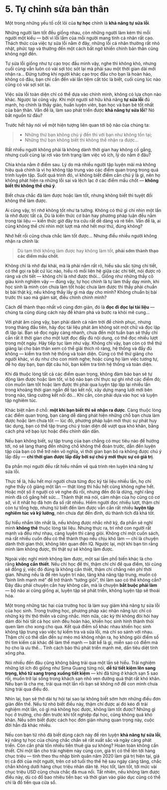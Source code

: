 # 5. Tự chỉnh sửa bản thân

Một trong những yếu tố cốt lõi của **tự học** chính là **khả năng tự sửa lỗi**.

Những người làm tốt đều giống nhau, còn những người làm kém thì mỗi người một kiểu — bởi vì lỗi lầm của mỗi người mang tính cá nhân rất cao. Thách thức của việc tự sửa lỗi nằm ở đây, những lỗi cá nhân thường rất nhỏ nhặt, phức tạp và thường đến một cách bất ngờ khiến chính bản thân cũng không ngờ đến.

Tự sửa lỗi giống như tự cạo trọc đầu mình vậy, nghe thì không khó, nhưng cuối cùng vẫn luôn có vài sợi tóc sót lại mà phải sau một thời gian dài mới nhận ra... Đừng tưởng khi người khác cạo trọc đầu cho bạn là hoàn hảo, không có đâu, bạn chỉ cần đến vài lần tiệm cắt tóc là biết, cuối cùng lúc nào cũng có vài sợi sót lại.

Việc sửa lỗi toàn diện chỉ có thể dựa vào chính mình, không có lựa chọn nào khác. Ngược lại cũng vậy. Khi một người sở hữu khả năng **tự sửa lỗi** đủ mạnh, họ chính là thầy giáo, huấn luyện viên, bạn học và bạn bè tốt nhất của bản thân. Vấn đề là, làm sao phát triển được **khả năng tự sửa lỗi**? Nó bắt nguồn từ đâu?

Trước hết hãy nói về một hiện tượng liên quan tới bộ não của chúng ta:

> - Những thứ bạn không chú ý đến thì với bạn như không tồn tại;
> - Những thứ bạn không biết thì không thể nhận ra được...

Rất nhiều người không phải là không dành thời gian hay không cố gắng, nhưng cuối cùng lại rơi vào tình trạng làm việc vô ích, lý do nằm ở đâu?

Chìa khóa nằm ở điểm sau. Lý do mà nhiều người tập luyện mãi mà không hiệu quả chính là vì họ không tập trung vào các điểm quan trọng trong quá trình luyện tập. Suốt quá trình đó, vì không biết điểm cần chú ý là gì, nên họ không phát hiện ra những lỗi sai và lệch lạc ở các điểm mấu chốt — **không biết thì không thể chú ý**.

Biết chưa chắc đã làm được hoặc làm tốt, nhưng không biết thì tuyệt đối không thể làm được.

Ai cũng vậy, trí nhớ không tốt như ta tưởng. Không có thứ gì chỉ nhìn một lần là nhớ được tất cả. Dù là kiến thức cơ bản hay phương pháp luận đều nằm trong tài liệu — kiến thức giờ đây tra cứu rất dễ dàng và rẻ tiền. Vấn đề là, ai cũng không thể chỉ nhìn một lượt mà nhớ hết mọi thứ, đúng không?

Nhớ hết rồi cũng chưa chắc làm tốt được… Nhưng điều nhiều người không nhận ra chính là:

> Dù tạm thời không làm được hay không làm tốt, **phải sớm thành thạo các điểm mấu chốt**.

Không chỉ là nhớ đại khái, mà là phải nắm rất rõ, hiểu sâu sắc từng chi tiết, có thể gọi ra bất cứ lúc nào, hiểu rõ mối liên hệ giữa các chi tiết, nói được rõ ràng và chi tiết — không chỉ là nhớ được thôi... Giống như những thầy cô giàu kinh nghiệm vậy — đúng vậy, tự học chính là tự làm thầy dạy mình, khi học sinh là mình còn chưa làm tốt hoặc chưa làm được thì thầy phải chuẩn bị bài thật kỹ, nếu không thầy lấy gì mà dạy cho mình? Không chuẩn bị bài trước thì sao mà giám sát, điều chỉnh chính mình?

Cách để thành thạo nhất vô cùng đơn giản, đó là **đọc đi đọc lại tài liệu** — chúng ta cũng dùng cách này để khám phá và bước ra khỏi mê cung...

Với phát âm cũng vậy, bạn phải dành cả năm trời để chinh phục, nhưng trong tháng đầu tiên, hãy đọc tài liệu phát âm không sót một chữ và đọc lặp đi lặp lại. Bạn sẽ đọc ngày càng nhanh, chưa đến một tuần bạn sẽ thấy chỉ cần rất ít thời gian cho một lượt đọc đầy đủ nội dung, có thể đọc nhiều lượt trong một ngày. Hãy tiếp tục làm như vậy. Không chỉ vậy, bạn còn có thể thử giảng lại cho bản thân xem có thể giải thích rõ ràng, hệ thống và đầy đủ không — kiểm tra tính hệ thống và toàn diện. Cũng có thể thử giảng cho người khác, ví dụ như cho con mình nghe; hoặc cùng họ làm việc tương tự, để họ dạy bạn, bạn đặt câu hỏi, bạn kiểm tra tính hệ thống và toàn diện.

Khi đã thuộc lòng tất cả các điểm quan trọng, không đảm bảo bạn sẽ tự động làm được hoặc làm tốt, vì bộ não bạn chỉ thực sự ghi nhớ các điểm đó; còn muốn làm tốt hoặc làm được thì phải qua luyện tập lặp lại nhiều lần trong khoảng thời gian ngắn để tạo kết nối, xây dựng mạng lưới mới bên trong não, tăng cường kết nối đó... Khi cần, còn phải dựa vào học và luyện tập nghiêm túc.

Khác biệt nằm ở chỗ: **một khi bạn biết thì sẽ nhận ra được**. Càng thuộc lòng các điểm quan trọng, bạn càng dễ dàng phát hiện những chỗ bạn chưa làm được hoặc làm chưa tốt — lúc đó, phương pháp luận mới thực sự phát huy tác dụng, bạn có thể tập trung chú ý toàn diện để vượt qua khó khăn, bằng cách phá vỡ bạo lực hoặc điều chỉnh dần dần.

Nếu bạn không biết, sự tập trung của bạn chẳng có mục tiêu nào để hướng tới, nó sẽ lang thang đến những chỗ không thể đoán trước, dẫn đến luyện tập của bạn có thể trở nên vô nghĩa, vì thời gian bạn bỏ ra không được chú ý lấp đầy — **chỉ thời gian được lấp đầy bởi sự chú ý mới thực sự có giá trị**.

Đa phần mọi người đều rất hiểu nhầm về quá trình rèn luyện khả năng tự sửa lỗi.

Thực tế là, hầu hết mọi người chưa từng đọc kỹ tài liệu nhiều lần, họ chỉ nghe thầy cô giảng một lần — thật lòng thì hầu hết cũng không nghe hết. Hoặc một số ít người có vẻ nghe đủ rồi, nhưng đến đó là dừng, nghĩ rằng mình đã cố gắng hết sức... Thành thật mà nói, cảm nhận của họ cũng có cơ sở, vì ít nhất họ đã hơn đa số rất nhiều. Hiếm người đọc nhiều lượt, thậm chí còn tự tổng hợp, nhưng từ biết đến làm được vẫn cần rất nhiều **luyện tập nghiêm túc và kỹ lưỡng**, nên chưa đạt đến đỉnh, dù thành tích đã khá tốt.

Sự hiểu nhầm lớn nhất là, nếu không được nhắc nhở kỹ, đa phần sẽ nghĩ mình **không thể** thuộc lòng tài liệu. Nhưng thực ra, trí nhớ con người rất mạnh và đều như nhau, càng luyện thì càng giỏi. Không chỉ một cuốn sách, mà rất nhiều cuốn đều có thể thành thạo nếu chịu khó làm — chỉ là chuyện dành thời gian thôi, không liên quan đến IQ. Ngược lại, một khi bạn tin rằng mình làm không được, thì thật sự sẽ không làm được.

Ngoài việc nghĩ mình không làm được, một sai lầm phổ biến khác là cho rằng **không cần thiết**. Nếu chỉ học để thi, thậm chí chỉ để qua điểm, tôi cũng sẽ đồng ý, việc đó đúng là không cần thiết, thậm chí chẳng nên phí thời gian. Nhưng nếu là để rèn luyện trí não, tăng khả năng tập trung, muốn có “binh lính mạnh mẽ” để trở thành “tướng giỏi”, thì làm sao có thể không cần? Đây đâu phải chuyện cần hay không cần, mà là chuyện **bắt buộc phải làm** — bộ não ai cũng giống ai, luyện tập sẽ phát triển, không luyện tập sẽ thoái hóa.

Một trong những tác hại của trường học là làm suy giảm khả năng tự sửa lỗi của học sinh. Trong trường học, phương pháp xác nhận năng lực chỉ có những kỳ thi thô thiển và cứng nhắc. Hơn nữa, các kỳ thi không đòi hỏi hay dám đòi hỏi tất cả học sinh đều hoàn hảo, khiến học sinh hình thành thói quen làm cho xong cho qua. Kết quả điểm số khác nhau khiến học sinh không tập trung vào việc tự kiểm tra và sửa lỗi, mà chỉ so sánh với nhau. Thậm chí có thể dẫn đến sự méo mó không nhận ra, họ không giỏi điểm số thì tìm kiếm cái khác để làm thế mạnh — bất kể là gì, miễn sao có điểm mà họ cho là ưu thế... Tính cách bảo thủ phát triển mạnh mẽ, dần tiêu diệt tính xông pha.

Nói nhiều đến đâu cũng không bằng trải qua một lần sẽ hiểu. Trải nghiệm những lợi ích đó giống như Sima Guang từng nói, **dễ từ tiết kiệm lên sang trọng, khó từ sang trọng xuống tiết kiệm** — khi đã từng ở khách sạn 5 sao rồi, muốn trở lại sống trong khách sạn nhỏ ven đường quả thật rất khó khăn. Nếu bạn là cha mẹ, trải qua một lần rồi bạn sẽ không nỡ để con mình chưa từng trải qua điều đó.

Nhìn lại, bạn sẽ thở dài tự hỏi tại sao lại không biết sớm hơn những điều đơn giản đến thế. Nếu từ nhỏ biết điều này, thậm chí được ai đó kéo đi trải nghiệm một lần, có gì mà không học được, không làm tốt được? Những gì học ở trường, cho đến trước khi tốt nghiệp đại học, cũng không quá khó khăn. Nếu sớm biết được cách học đơn giản nhưng quan trọng này, cuộc đời hẳn đã khác nhiều.

Nếu con bạn từ nhỏ đã biết dùng cách này để rèn luyện **khả năng tự sửa lỗi**, kỹ năng tự học của chúng chắc chắn sẽ rất xuất sắc và ngày càng phát triển. Còn cần phải tốn nhiều tiền thuê gia sư không? Hoàn toàn không cần thiết. Chỉ một lần cho trải nghiệm này cùng con, giá trị có thể lên tới hàng chục triệu — tính theo thu nhập bình quân năm 2020 làm giá trị hiện tại, giá trị cả đời của một người, trên cơ sở tuổi thọ thế hệ sau ngày càng tăng, chắc chắn không dưới hàng chục triệu nhân dân tệ. Học tốt, làm tốt, tới mức vài chục triệu USD cũng chưa chắc đã mua nổi. Tất nhiên, nếu không làm được điều này, dù có đổ bao nhiêu tiền bạc và thời gian vào giáo dục cũng có thể chỉ là đổ tiền qua cửa sổ.
